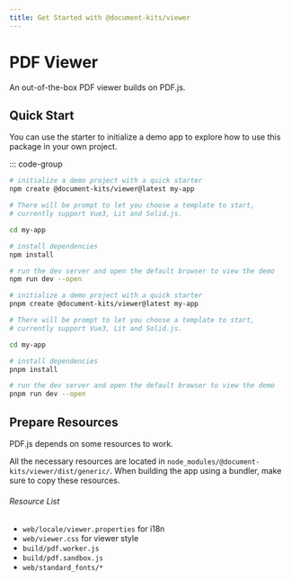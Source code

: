 ```yaml
---
title: Get Started with @document-kits/viewer
---
```


# PDF Viewer

An out-of-the-box PDF viewer builds on PDF.js.

## Quick Start

You can use the starter to initialize a demo app to explore how to use this package in your own project.

::: code-group

```bash [npm]
# initialize a demo project with a quick starter
npm create @document-kits/viewer@latest my-app

# There will be prompt to let you choose a template to start,
# currently support Vue3, Lit and Solid.js.

cd my-app

# install dependencies
npm install

# run the dev server and open the default browser to view the demo
npm run dev --open
```

```bash [pnpm]
# initialize a demo project with a quick starter
pnpm create @document-kits/viewer@latest my-app

# There will be prompt to let you choose a template to start,
# currently support Vue3, Lit and Solid.js.

cd my-app

# install dependencies
pnpm install

# run the dev server and open the default browser to view the demo
pnpm run dev --open
```

## Prepare Resources

PDF.js depends on some resources to work.

All the necessary resources are located in `node_modules/@document-kits/viewer/dist/generic/`.
When building the app using a bundler, make sure to copy these resources.

###### Resource List

- `web/locale/viewer.properties` for i18n
- `web/viewer.css` for viewer style
- `build/pdf.worker.js`
- `build/pdf.sandbox.js`
- `web/standard_fonts/*`
